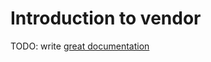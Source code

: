 # Introduction to vendor

TODO: write [great documentation](http://jacobian.org/writing/what-to-write/)
